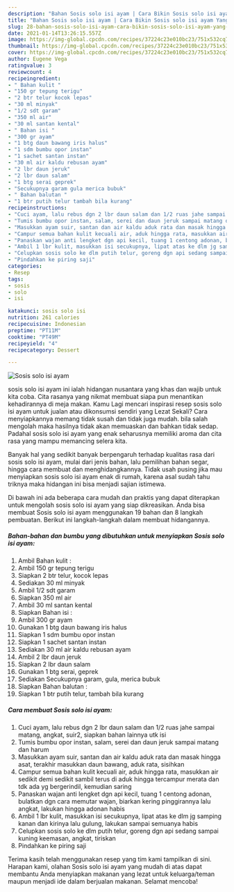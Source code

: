 ```yaml
---
description: "Bahan Sosis solo isi ayam | Cara Bikin Sosis solo isi ayam Yang Enak Dan Lezat"
title: "Bahan Sosis solo isi ayam | Cara Bikin Sosis solo isi ayam Yang Enak Dan Lezat"
slug: 28-bahan-sosis-solo-isi-ayam-cara-bikin-sosis-solo-isi-ayam-yang-enak-dan-lezat
date: 2021-01-14T13:26:15.557Z
image: https://img-global.cpcdn.com/recipes/37224c23e010bc23/751x532cq70/sosis-solo-isi-ayam-foto-resep-utama.jpg
thumbnail: https://img-global.cpcdn.com/recipes/37224c23e010bc23/751x532cq70/sosis-solo-isi-ayam-foto-resep-utama.jpg
cover: https://img-global.cpcdn.com/recipes/37224c23e010bc23/751x532cq70/sosis-solo-isi-ayam-foto-resep-utama.jpg
author: Eugene Vega
ratingvalue: 3
reviewcount: 4
recipeingredient:
- " Bahan kulit "
- "150 gr tepung terigu"
- "2 btr telur kocok lepas"
- "30 ml minyak"
- "1/2 sdt garam"
- "350 ml air"
- "30 ml santan kental"
- " Bahan isi "
- "300 gr ayam"
- "1 btg daun bawang iris halus"
- "1 sdm bumbu opor instan"
- "1 sachet santan instan"
- "30 ml air kaldu rebusan ayam"
- "2 lbr daun jeruk"
- "2 lbr daun salam"
- "1 btg serai geprek"
- "Secukupnya garam gula merica bubuk"
- " Bahan balutan "
- "1 btr putih telur tambah bila kurang"
recipeinstructions:
- "Cuci ayam, lalu rebus dgn 2 lbr daun salam dan 1/2 ruas jahe sampai matang, angkat, suir2, siapkan bahan lainnya utk isi"
- "Tumis bumbu opor instan, salam, serei dan daun jeruk sampai matang dan harum"
- "Masukkan ayam suir, santan dan air kaldu aduk rata dan masak hingga asat, terakhir masukkan daun bawang, aduk rata, sisihkan"
- "Campur semua bahan kulit kecuali air, aduk hingga rata, masukkan air sedikit demi sedikit sambil terus di aduk hingga tercampur merata dan tdk ada yg bergerindil, kemudian saring"
- "Panaskan wajan anti lengket dgn api kecil, tuang 1 centong adonan, bulatkan dgn cara memutar wajan, biarkan kering pinggirannya lalu angkat, lakukan hingga adonan habis"
- "Ambil 1 lbr kulit, masukkan isi secukupnya, lipat atas ke dlm jg samping kanan dan kirinya lalu gulung, lakukan sampai semuanya habis"
- "Celupkan sosis solo ke dlm putih telur, goreng dgn api sedang sampai kuning keemasan, angkat, tiriskan"
- "Pindahkan ke piring saji"
categories:
- Resep
tags:
- sosis
- solo
- isi

katakunci: sosis solo isi 
nutrition: 261 calories
recipecuisine: Indonesian
preptime: "PT11M"
cooktime: "PT49M"
recipeyield: "4"
recipecategory: Dessert

---
```



![Sosis solo isi ayam](https://img-global.cpcdn.com/recipes/37224c23e010bc23/751x532cq70/sosis-solo-isi-ayam-foto-resep-utama.jpg)


sosis solo isi ayam ini ialah hidangan nusantara yang khas dan wajib untuk kita coba. Cita rasanya yang nikmat membuat siapa pun menantikan kehadirannya di meja makan.
Kamu Lagi mencari inspirasi resep sosis solo isi ayam untuk jualan atau dikonsumsi sendiri yang Lezat Sekali? Cara menyiapkannya memang tidak susah dan tidak juga mudah. bila salah mengolah maka hasilnya tidak akan memuaskan dan bahkan tidak sedap. Padahal sosis solo isi ayam yang enak seharusnya memiliki aroma dan cita rasa yang mampu memancing selera kita.

Banyak hal yang sedikit banyak berpengaruh terhadap kualitas rasa dari sosis solo isi ayam, mulai dari jenis bahan, lalu pemilihan bahan segar, hingga cara membuat dan menghidangkannya. Tidak usah pusing jika mau menyiapkan sosis solo isi ayam enak di rumah, karena asal sudah tahu triknya maka hidangan ini bisa menjadi sajian istimewa.




Di bawah ini ada beberapa cara mudah dan praktis yang dapat diterapkan untuk mengolah sosis solo isi ayam yang siap dikreasikan. Anda bisa membuat Sosis solo isi ayam menggunakan 19 bahan dan 8 langkah pembuatan. Berikut ini langkah-langkah dalam membuat hidangannya.

<!--inarticleads1-->

##### Bahan-bahan dan bumbu yang dibutuhkan untuk menyiapkan Sosis solo isi ayam:

1. Ambil  Bahan kulit :
1. Ambil 150 gr tepung terigu
1. Siapkan 2 btr telur, kocok lepas
1. Sediakan 30 ml minyak
1. Ambil 1/2 sdt garam
1. Siapkan 350 ml air
1. Ambil 30 ml santan kental
1. Siapkan  Bahan isi :
1. Ambil 300 gr ayam
1. Gunakan 1 btg daun bawang iris halus
1. Siapkan 1 sdm bumbu opor instan
1. Siapkan 1 sachet santan instan
1. Sediakan 30 ml air kaldu rebusan ayam
1. Ambil 2 lbr daun jeruk
1. Siapkan 2 lbr daun salam
1. Gunakan 1 btg serai, geprek
1. Sediakan Secukupnya garam, gula, merica bubuk
1. Siapkan  Bahan balutan :
1. Siapkan 1 btr putih telur, tambah bila kurang




<!--inarticleads2-->

##### Cara membuat Sosis solo isi ayam:

1. Cuci ayam, lalu rebus dgn 2 lbr daun salam dan 1/2 ruas jahe sampai matang, angkat, suir2, siapkan bahan lainnya utk isi
1. Tumis bumbu opor instan, salam, serei dan daun jeruk sampai matang dan harum
1. Masukkan ayam suir, santan dan air kaldu aduk rata dan masak hingga asat, terakhir masukkan daun bawang, aduk rata, sisihkan
1. Campur semua bahan kulit kecuali air, aduk hingga rata, masukkan air sedikit demi sedikit sambil terus di aduk hingga tercampur merata dan tdk ada yg bergerindil, kemudian saring
1. Panaskan wajan anti lengket dgn api kecil, tuang 1 centong adonan, bulatkan dgn cara memutar wajan, biarkan kering pinggirannya lalu angkat, lakukan hingga adonan habis
1. Ambil 1 lbr kulit, masukkan isi secukupnya, lipat atas ke dlm jg samping kanan dan kirinya lalu gulung, lakukan sampai semuanya habis
1. Celupkan sosis solo ke dlm putih telur, goreng dgn api sedang sampai kuning keemasan, angkat, tiriskan
1. Pindahkan ke piring saji




Terima kasih telah menggunakan resep yang tim kami tampilkan di sini. Harapan kami, olahan Sosis solo isi ayam yang mudah di atas dapat membantu Anda menyiapkan makanan yang lezat untuk keluarga/teman maupun menjadi ide dalam berjualan makanan. Selamat mencoba!
